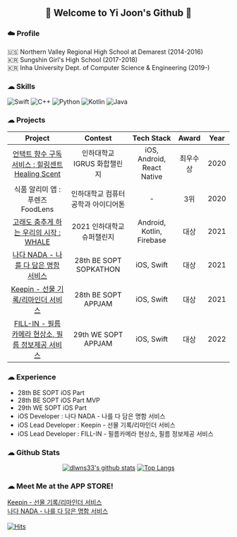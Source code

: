## <center>🦦 Welcome to Yi Joon's Github 🦦️</center>

### ☁️ Profile
🇺🇸 Northern Valley Regional High School at Demarest (2014-2016)<br>
🇰🇷 Sungshin Girl's High School (2017-2018)<br>
🇰🇷 Inha University Dept. of Computer Science & Engineering (2019-)<br>

### ☁ Skills
<img alt="Swift" src ="https://img.shields.io/badge/Swift-F05138.svg?&style=for-the-badge&logo=Swift&logoColor=white"/> <img alt="C++" src ="https://img.shields.io/badge/C++-00599C.svg?&style=for-the-badge&logo=C%2B%2B&logoColor=white"/>
<img alt="Python" src ="https://img.shields.io/badge/Python-3776AB.svg?&style=for-the-badge&logo=Python&logoColor=white"/>
<img alt="Kotlin" src ="https://img.shields.io/badge/Kotlin-7F52FF.svg?&style=for-the-badge&logo=Kotlin&logoColor=white"/>
<img alt="Java" src ="https://img.shields.io/badge/Java-007396.svg?&style=for-the-badge&logo=Java&logoColor=white"/>

### ☁ Projects
| Project | Contest | Tech Stack | Award | Year |
|:-------:|:-------:|:----------:|:-----:|:----:|
|[언택트 향수 구독 서비스 : 힐링센트 Healing Scent](https://github.com/dlwns33/2020HealingScent)|인하대학교 IGRUS 화합챌린지|iOS, Android, React Native|최우수상|2020|
|식품 알리미 앱 : 푸렌즈 FoodLens|인하대학교 컴퓨터공학과 아이디어톤|-|3위|2020|
|[고래도 춤추게 하는 우리의 시작 : WHALE](https://github.com/dlwns33/Team_ULI)|2021 인하대학교 슈퍼챌린지|Android, Kotlin, Firebase|대상|2021|
|[나다 NADA - 나를 다 담은 명함 서비스](https://github.com/TeamNADA/NADA-iOS-ForRelease)|28th BE SOPT SOPKATHON|iOS, Swift|대상|2021|
|[Keepin - 선물 기록/리마인더 서비스](https://github.com/TeamKeepin/Keepin-iOS)|28th BE SOPT APPJAM|iOS, Swift|대상|2021|
|[FILL-IN - 필름카메라 현상소, 필름 정보제공 서비스](https://github.com/TeamFILL-IN/Fill-iOS)|29th WE SOPT APPJAM|iOS, Swift|대상|2022|

### ☁ Experience
- 28th BE SOPT iOS Part
- 28th BE SOPT iOS Part MVP
- 29th WE SOPT iOS Part
- iOS Developer : 나다 NADA - 나를 다 담은 명함 서비스
- iOS Lead Developer : Keepin - 선물 기록/리마인더 서비스
- iOS Lead Developer : FILL-IN - 필름카메라 현상소, 필름 정보제공 서비스

### ☁ Github Stats

<div align=center>

[![dlwns33's github stats](https://github-readme-stats.vercel.app/api?username=dlwns33&show_icons=true&theme=react)](https://github.com/dlwns33/github-readme-stats)
[![Top Langs](https://github-readme-stats.vercel.app/api/top-langs/?username=dlwns33&langs_count=5&layout=compact&theme=react)](https://github.com/anuraghazra/github-readme-stats)

</div>

### ☁ Meet Me at the APP STORE!
[Keepin - 선물 기록/리마인더 서비스](https://apps.apple.com/kr/app/keepin-%EC%84%A0%EB%AC%BC-%EA%B8%B0%EB%A1%9D-%EB%A6%AC%EB%A7%88%EC%9D%B8%EB%8D%94-%EC%84%9C%EB%B9%84%EC%8A%A4/id1589579894)<br>
[나다 NADA - 나를 다 담은 명함 서비스](https://apps.apple.com/kr/app/%EB%82%98%EB%8B%A4-nada-%EB%82%98%EB%A5%BC-%EB%8B%A4-%EB%8B%B4%EC%9D%80-%EB%AA%85%ED%95%A8-%EC%84%9C%EB%B9%84%EC%8A%A4/id1600711887)<br>
<br>
[![Hits](https://hits.seeyoufarm.com/api/count/incr/badge.svg?url=https%3A%2F%2Fgithub.com%2Fdlwns33&count_bg=%2367B4F5&title_bg=%23A0A0A0&icon=github.svg&icon_color=%23FFFFFF&title=hits&edge_flat=false)](https://hits.seeyoufarm.com)
